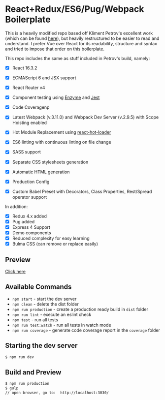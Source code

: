 # React+Redux/ES6/Pug/Webpack Boilerplate

This is a heavily modified repo based off Kliment Petrov's excellent work (which can be found [here](https://github.com/KleoPetroff/react-webpack-boilerplate)), but heavily restructured to be easier to read and understand.  I prefer Vue over React for its readability, structure and syntax and tried to impose that order on this boilerplate.  

This repo includes the same as stuff included in Petrov's build, namely: 
- [x] React 16.3.2
- [x] ECMAScript 6 and JSX support
- [x] React Router v4
- [x] Component testing using [Enzyme](https://github.com/airbnb/enzyme) and [Jest](https://facebook.github.io/jest)
- [x] Code Coveragenp
- [x] Latest Webpack (v.3.11.0) and Webpack Dev Server (v.2.9.5) with Scope Hoisting enabled
- [x] Hot Module Replacement using [react-hot-loader](https://github.com/gaearon/react-hot-loader)
- [x] ES6 linting with continuous linting on file change
- [x] SASS support
- [x] Separate CSS stylesheets generation
- [x] Automatic HTML generation
- [x] Production Config
- [x] Custom Babel Preset with Decorators, Class Properties, Rest/Spread operator support


In addition: 
- [x] Redux 4.x added
- [x] Pug added
- [x] Express 4 Support
- [x] Demo components
- [x] Reduced complexity for easy learning
- [x] Bulma CSS (can remove or replace easily)

## Preview
[Click here](https://react-webpack-boilerplate.herokuapp.com/)

## Available Commands
- `npm start` - start the dev server
- `npm clean` - delete the dist folder
- `npm run production` - create a production ready build in `dist` folder
- `npm run lint` - execute an eslint check
- `npm test` - run all tests
- `npm run test:watch` - run all tests in watch mode
- `npm run coverage` - generate code coverage report in the `coverage` folder

## Starting the dev server
```sh
$ npm run dev
```

## Build and Preview
```sh
$ npm run production
$ gulp 
// open browser, go to:  http://localhost:3030/
```
